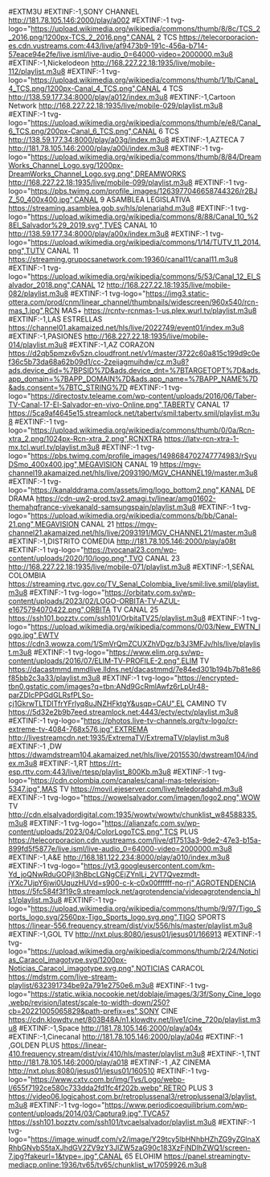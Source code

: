 #EXTM3U
#EXTINF:-1,SONY CHANNEL
http://181.78.105.146:2000/play/a002
#EXTINF:-1 tvg-logo="https://upload.wikimedia.org/wikipedia/commons/thumb/8/8c/TCS_2_2016.png/1200px-TCS_2_2016.png",CANAL 2 TCS
https://telecorporacion-es.cdn.vustreams.com:443/live/af9473b9-191c-456a-b714-57eace94e2fe/live.isml/live-audio_0=64000-video=2000000.m3u8
#EXTINF:-1,Nickelodeon
http://168.227.22.18:1935/live/mobile-112/playlist.m3u8
#EXTINF:-1 tvg-logo="https://upload.wikimedia.org/wikipedia/commons/thumb/1/1b/Canal_4_TCS.png/1200px-Canal_4_TCS.png",CANAL 4 TCS
http://138.59.177.34:8000/play/a012/index.m3u8
#EXTINF:-1,Cartoon Network
http://168.227.22.18:1935/live/mobile-029/playlist.m3u8
#EXTINF:-1 tvg-logo="https://upload.wikimedia.org/wikipedia/commons/thumb/e/e8/Canal_6_TCS.png/200px-Canal_6_TCS.png",CANAL 6 TCS
http://138.59.177.34:8000/play/a03g/index.m3u8
#EXTINF:-1,AZTECA 7
http://181.78.105.146:2000/play/a00i/index.m3u8
#EXTINF:-1 tvg-logo="https://upload.wikimedia.org/wikipedia/commons/thumb/8/84/DreamWorks_Channel_Logo.svg/1200px-DreamWorks_Channel_Logo.svg.png",DREAMWORKS
http://168.227.22.18:1935/live/mobile-099/playlist.m3u8
#EXTINF:-1 tvg-logo="https://pbs.twimg.com/profile_images/1263977046658744326/r2BJZ_50_400x400.jpg",CANAL 9 ASAMBLEA LEGISLATIVA
https://streaming.asamblea.gob.sv/hls/plenariahd.m3u8
#EXTINF:-1 tvg-logo="https://upload.wikimedia.org/wikipedia/commons/8/88/Canal_10_%28El_Salvador%29_2019.svg",TVES CANAL 10
http://138.59.177.34:8000/play/a00x/index.m3u8
#EXTINF:-1 tvg-logo="https://upload.wikimedia.org/wikipedia/commons/1/14/TUTV_11_2014.png",TUTV CANAL 11
https://streaming.grupocsanetwork.com:19360/canal11/canal11.m3u8
#EXTINF:-1 tvg-logo="https://upload.wikimedia.org/wikipedia/commons/5/53/Canal_12_El_Salvador_2018.png",CANAL 12
http://168.227.22.18:1935/live/mobile-082/playlist.m3u8
#EXTINF:-1 tvg-logo="https://img3.static-ottera.com/prod/cnm/linear_channel/thumbnails/widescreen/960x540/rcn-mas_1.jpg",RCN MAS+
https://rcntv-rcnmas-1-us.plex.wurl.tv/playlist.m3u8
#EXTINF:-1,LAS ESTRELLAS
https://channel01.akamaized.net/hls/live/2022749/event01/index.m3u8
#EXTINF:-1,PASIONES
http://168.227.22.18:1935/live/mobile-014/playlist.m3u8
#EXTINF:-1,AZ CORAZON
https://d2qb5pmzx6v5zn.cloudfront.net/v1/master/3722c60a815c199d9c0ef36c5b73da68a62b09d1/cc-2zeijagmuihdw/cz.m3u8?ads.device_did=%7BPSID%7D&ads.device_dnt=%7BTARGETOPT%7D&ads.app_domain=%7BAPP_DOMAIN%7D&ads.app_name=%7BAPP_NAME%7D&ads.consent=%7BTC_STRING%7D
#EXTINF:-1 tvg-logo="https://directostv.teleame.com/wp-content/uploads/2016/06/Taber-TV-Canal-17-El-Salvador-en-vivo-Online.png",TABERTV CANAL 17
https://5ca9af4645e15.streamlock.net/tabertv/smil:tabertv.smil/playlist.m3u8
#EXTINF:-1 tvg-logo="https://upload.wikimedia.org/wikipedia/commons/thumb/0/0a/Rcn-xtra_2.png/1024px-Rcn-xtra_2.png",RCNXTRA
https://latv-rcn-xtra-1-mx.tcl.wurl.tv/playlist.m3u8
#EXTINF:-1 tvg-logo="https://pbs.twimg.com/profile_images/1498684702747774983/rSyuDSmo_400x400.jpg",MEGAVISION CANAL 19
https://mgv-channel19.akamaized.net/hls/live/2093190/MGV_CHANNEL19/master.m3u8
#EXTINF:-1 tvg-logo="https://kanalddrama.com/assets/img/logo_bottom2.png",KANAL DE DRAMA
https://cdn-uw2-prod.tsv2.amagi.tv/linear/amg01602-themahqfrance-vivekanald-samsungspain/playlist.m3u8
#EXTINF:-1 tvg-logo="https://upload.wikimedia.org/wikipedia/commons/b/bb/Canal-21.png",MEGAVISION CANAL 21
https://mgv-channel21.akamaized.net/hls/live/2093191/MGV_CHANNEL21/master.m3u8
#EXTINF:-1,DISTRITO COMEDIA
http://181.78.105.146:2000/play/a08t
#EXTINF:-1 tvg-logo="https://tvocanal23.com/wp-content/uploads/2020/10/logo.png",TVO CANAL 23
http://168.227.22.18:1935/live/mobile-071/playlist.m3u8
#EXTINF:-1,SEÑAL COLOMBIA
https://streaming.rtvc.gov.co/TV_Senal_Colombia_live/smil:live.smil/playlist.m3u8
#EXTINF:-1 tvg-logo="https://orbitatv.com.sv/wp-content/uploads/2023/02/LOGO-ORBITA-TV-AZUL-e1675794070422.png",ORBITA TV CANAL 25
https://ssh101.bozztv.com/ssh101/OrbitaTV25/playlist.m3u8
#EXTINF:-1 tvg-logo="https://upload.wikimedia.org/wikipedia/commons/0/03/New_EWTN_logo.jpg",EWTV
https://cdn3.wowza.com/1/SmVrQmZCUXZhVDgz/b3J3MFJv/hls/live/playlist.m3u8
#EXTINF:-1 tvg-logo="https://www.elim.org.sv/wp-content/uploads/2016/07/ELIM-TV-PROFILE-2.png",ELIM TV
https://dacastmmd.mmdlive.lldns.net/dacastmmd/7e84ed301b194b7b81e86f85bb2c3a33/playlist.m3u8
#EXTINF:-1 tvg-logo="https://encrypted-tbn0.gstatic.com/images?q=tbn:ANd9GcRmlAwfz6rLpUr48-parZDIcPPGdGLRsfPLSo-cj1GkrwTLTDlTfrYFrlyq8uJNZHFktgY&usqp=CAU",EL CAMINO TV
https://5d32e2b9b7eed.streamlock.net:4443/ectv/ectv/playlist.m3u8
#EXTINF:-1 tvg-logo="https://photos.live-tv-channels.org/tv-logo/cr-extreme-tv-4084-768x576.jpg",EXTREMA
http://livestreamcdn.net:1935/ExtremaTV/ExtremaTV/playlist.m3u8
#EXTINF:-1 ,DW
https://dwamdstream104.akamaized.net/hls/live/2015530/dwstream104/index.m3u8
#EXTINF:-1,RT
https://rt-esp.rttv.com:443/live/rtesp/playlist_800Kb.m3u8
#EXTINF:-1 tvg-logo="https://cdn.colombia.com/canales/canal-mas-television-5347.jpg",MAS TV
https://movil.ejeserver.com/live/teledoradahd.m3u8
#EXTINF:-1 tvg-logo="https://wowelsalvador.com/imagen/logo2.png",WOW TV
http://cdn.elsalvadordigital.com:1935/wowtv/wowtv/chunklist_w84588335.m3u8
#EXTINF:-1 tvg-logo="https://alianzafc.com.sv/wp-content/uploads/2023/04/ColorLogoTCS.png",TCS PLUS
https://telecorporacion.cdn.vustreams.com/live/d17513a3-9de2-47e3-b15a-899fd5f5877e/live.isml/live-audio_0=64000-video=2000000.m3u8
#EXTINF:-1,A&E
http://168.181.122.234:8000/play/a010/index.m3u8
#EXTINF:-1 tvg-logo="https://yt3.googleusercontent.com/km-Yd_joQNwRduGOPjI3hBbcLGNgCEjZYnILj_2VT7Qvezmdt-iYXc7UjpY6jwi0UquzHUVd=s900-c-k-c0x00ffffff-no-rj",AGROTENDENCIA
https://5fc584f3f19c9.streamlock.net/agrotendencia/videoagrotendencia_hls1/playlist.m3u8
#EXTINF:-1 tvg-logo="https://upload.wikimedia.org/wikipedia/commons/thumb/9/97/Tigo_Sports_logo.svg/2560px-Tigo_Sports_logo.svg.png",TIGO SPORTS
https://linear-556.frequency.stream/dist/vix/556/hls/master/playlist.m3u8
#EXTINF:-1,GOL TV
http://nxt.plus:8080/jesus01/jesus01/166913
#EXTINF:-1 tvg-logo="https://upload.wikimedia.org/wikipedia/commons/thumb/2/24/Noticias_Caracol_imagotype.svg/1200px-Noticias_Caracol_imagotype.svg.png",NOTICIAS CARACOL
https://mdstrm.com/live-stream-playlist/632391734be92a791e2750e6.m3u8
#EXTINF:-1 tvg-logo="https://static.wikia.nocookie.net/doblaje/images/3/3f/Sony_Cine_logo.webp/revision/latest/scale-to-width-down/250?cb=20221005065829&path-prefix=es",SONY CINE
https://cdn.klowdtv.net/803B48A/n1.klowdtv.net/live1/cine_720p/playlist.m3u8
#EXTINF:-1,Space
http://181.78.105.146:2000/play/a04x
#EXTINF:-1,Cinecanal
http://181.78.105.146:2000/play/a04q
#EXTINF:-1 ,GOLDEN PLUS
https://linear-410.frequency.stream/dist/vix/410/hls/master/playlist.m3u8
#EXTINF:-1,TNT
http://181.78.105.146:2000/play/a018
#EXTINF:-1 ,AZ CINEMA
http://nxt.plus:8080/jesus01/jesus01/160510
#EXTINF:-1 tvg-logo="https://www.cxtv.com.br/img/Tvs/Logo/webp-l/655f7192ce580c733dda2fd1fc4f202b.webp",RETRO PLUS 3
https://video06.logicahost.com.br/retroplussenal3/retroplussenal3/playlist.m3u8
#EXTINF:-1 tvg-logo="https://www.periodicoequilibrium.com/wp-content/uploads/2014/03/Captura9.jpg",TVCA57
https://ssh101.bozztv.com/ssh101/tvcaelsalvador/playlist.m3u8
#EXTINF:-1 tvg-logo="https://image.winudf.com/v2/image/Y29tcy5lbHNhbHZhZG9yZGlnaXRhbGNvbS5taXJhdGV2ZV9zY3JlZW5zaG90c183XzFjNDlhZWQ1/screen-7.jpg?fakeurl=1&type=.jpg",CANAL 65 ELOHIM
https://panel.streamingtv-mediacp.online:1936/tv65/tv65/chunklist_w17059926.m3u8
